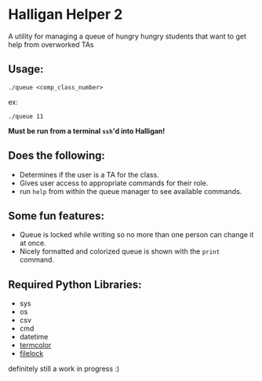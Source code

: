 # Halligan Helper 2

A utility for managing a queue of hungry hungry students that want to get help from overworked TAs

## Usage: 
    
    ./queue <comp_class_number>

ex: 

    ./queue 11

**Must be run from a terminal `ssh`'d into Halligan!**

## Does the following:
-  Determines if the user is a TA for the class.
- Gives user access to appropriate commands for their role.
- run `help` from within the queue manager to see available commands.

## Some fun features:
- Queue is locked while writing so no more than one person can change it at once.
- Nicely formatted and colorized queue is shown with the `print` command.

## Required Python Libraries:
- sys
- os
- csv
- cmd
- datetime
- [termcolor](https://pypi.org/project/termcolor/)
- [filelock](https://py-filelock.readthedocs.io/en/latest/api.html)

definitely still a work in progress :)
